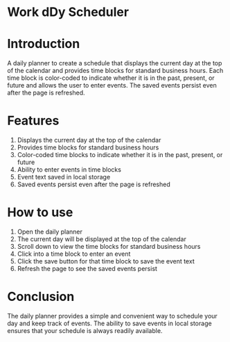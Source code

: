 # Work dDy Scheduler

# Introduction
A daily planner to create a schedule that displays the current day at the top of the calendar and provides time blocks for standard business hours. Each time block is color-coded to indicate whether it is in the past, present, or future and allows the user to enter events. The saved events persist even after the page is refreshed.

# Features
1. Displays the current day at the top of the calendar
2. Provides time blocks for standard business hours
3. Color-coded time blocks to indicate whether it is in the past, present, or future
4. Ability to enter events in time blocks
5. Event text saved in local storage
6. Saved events persist even after the page is refreshed

# How to use
1. Open the daily planner
2. The current day will be displayed at the top of the calendar
3. Scroll down to view the time blocks for standard business hours
4. Click into a time block to enter an event
5. Click the save button for that time block to save the event text
6. Refresh the page to see the saved events persist

# Conclusion
The daily planner provides a simple and convenient way to schedule your day and keep track of events. The ability to save events in local storage ensures that your schedule is always readily available.